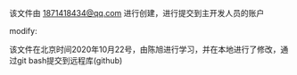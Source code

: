 该文件由   1871418434@qq.com 进行创建，进行提交到主开发人员的账户

modify:

该文件在北京时间2020年10月22号，由陈旭进行学习，并在本地进行了修改，通过git bash提交到远程库(github)